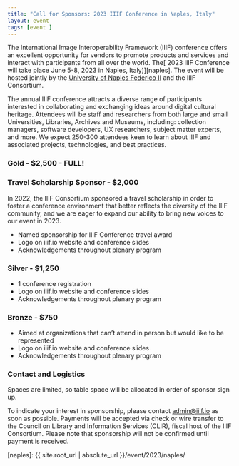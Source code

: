 ```yaml
---
title: "Call for Sponsors: 2023 IIIF Conference in Naples, Italy"
layout: event
tags: [event ]
---
```



The International Image Interoperability Framework (IIIF) conference offers an excellent opportunity for vendors to promote products and services and interact with participants from all over the world. The[ 2023 IIIF Conference will take place June 5-8, 2023 in Naples, Italy)][naples]. The event will be hosted jointly by the [University of Naples Federico II](http://www.international.unina.it/) and the IIIF Consortium.

The annual IIIF conference attracts a diverse range of participants interested in collaborating and exchanging ideas around digital cultural heritage. Attendees will be staff and researchers from both large and small Universities, Libraries, Archives and Museums, including: collection managers, software developers, UX researchers, subject matter experts, and more. We expect 250-300 attendees keen to learn about IIIF and associated projects, technologies, and best practices.

### **Gold - $2,500 - FULL!**


### **Travel Scholarship Sponsor - $2,000**

In 2022, the IIIF Consortium sponsored a travel scholarship in order to foster a conference environment that better reflects the diversity of the IIIF community, and we are eager to expand our ability to bring new voices to our event in 2023.

* Named sponsorship for IIIF Conference travel award
* Logo on iiif.io website and conference slides
* Acknowledgements throughout plenary program

### **Silver - $1,250**

* 1 conference registration
* Logo on iiif.io website and conference slides
* Acknowledgements throughout plenary program

### **Bronze - $750**

* Aimed at organizations that can’t attend in person but would like to be represented
* Logo on iiif.io website and conference slides
* Acknowledgements throughout plenary program

### **Contact and Logistics**

Spaces are limited, so table space will be allocated in order of sponsor sign up.

To indicate your interest in sponsorship, please contact admin@iiif.io as soon as possible. Payments will be accepted via check or wire transfer to the Council on Library and Information Services (CLIR), fiscal host of the IIIF Consortium. Please note that sponsorship will not be confirmed until payment is received.

[naples]:  {{ site.root_url | absolute_url }}/event/2023/naples/